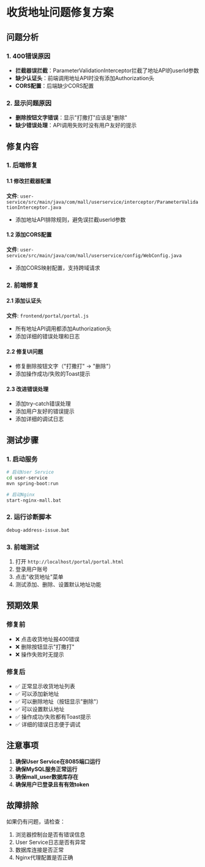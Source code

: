 # 收货地址问题修复方案

## 问题分析

### 1. 400错误原因
- **拦截器误拦截**：ParameterValidationInterceptor拦截了地址API的userId参数
- **缺少认证头**：前端调用地址API时没有添加Authorization头
- **CORS配置**：后端缺少CORS配置

### 2. 显示问题原因
- **删除按钮文字错误**：显示"打撒打"应该是"删除"
- **缺少错误处理**：API调用失败时没有用户友好的提示

## 修复内容

### 1. 后端修复

#### 1.1 修改拦截器配置
**文件**: `user-service/src/main/java/com/mall/userservice/interceptor/ParameterValidationInterceptor.java`
- 添加地址API排除规则，避免误拦截userId参数

#### 1.2 添加CORS配置
**文件**: `user-service/src/main/java/com/mall/userservice/config/WebConfig.java`
- 添加CORS映射配置，支持跨域请求

### 2. 前端修复

#### 2.1 添加认证头
**文件**: `frontend/portal/portal.js`
- 所有地址API调用都添加Authorization头
- 添加详细的错误处理和日志

#### 2.2 修复UI问题
- 修复删除按钮文字（"打撒打" → "删除"）
- 添加操作成功/失败的Toast提示

#### 2.3 改进错误处理
- 添加try-catch错误处理
- 添加用户友好的错误提示
- 添加详细的调试日志

## 测试步骤

### 1. 启动服务
```bash
# 启动User Service
cd user-service
mvn spring-boot:run

# 启动Nginx
start-nginx-mall.bat
```

### 2. 运行诊断脚本
```bash
debug-address-issue.bat
```

### 3. 前端测试
1. 打开 `http://localhost/portal/portal.html`
2. 登录用户账号
3. 点击"收货地址"菜单
4. 测试添加、删除、设置默认地址功能

## 预期效果

### 修复前
- ❌ 点击收货地址报400错误
- ❌ 删除按钮显示"打撒打"
- ❌ 操作失败时无提示

### 修复后
- ✅ 正常显示收货地址列表
- ✅ 可以添加新地址
- ✅ 可以删除地址（按钮显示"删除"）
- ✅ 可以设置默认地址
- ✅ 操作成功/失败都有Toast提示
- ✅ 详细的错误日志便于调试

## 注意事项

1. **确保User Service在8085端口运行**
2. **确保MySQL服务正常运行**
3. **确保mall_user数据库存在**
4. **确保用户已登录且有有效token**

## 故障排除

如果仍有问题，请检查：
1. 浏览器控制台是否有错误信息
2. User Service日志是否有异常
3. 数据库连接是否正常
4. Nginx代理配置是否正确 